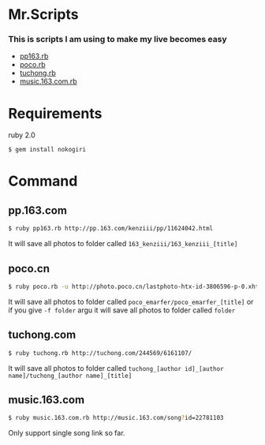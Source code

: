Mr.Scripts
======

### This is scripts I am using to make my live becomes easy

- [pp163.rb](#pp163.rb)
- [poco.rb](#poco.rb)
- [tuchong.rb](#tuchong.rb)
- [music.163.com.rb](#music.163.com.rb)


Requirements
======
ruby 2.0
```bash
$ gem install nokogiri
```


Command
======

## <a name="pp163.rb"></a>pp.163.com
```bash
$ ruby pp163.rb http://pp.163.com/kenziii/pp/11624042.html
```

It will save all photos to folder called `163_kenziii/163_kenziii_[title]`

## <a name="poco.rb"></a>poco.cn
```bash
$ ruby poco.rb -u http://photo.poco.cn/lastphoto-htx-id-3806596-p-0.xhtml [-f folder]
```

It will save all photos to folder called `poco_emarfer/poco_emarfer_[title]`
or if you give `-f folder` argu it will save all photos to folder called `folder`

## <a name="tuchong.rb"></a>tuchong.com
```bash
$ ruby tuchong.rb http://tuchong.com/244569/6161107/
```

It will save all photos to folder called `tuchong_[author id]_[author name]/tuchong_[author name]_[title]`

## <a name="music.163.com.rb"></a>music.163.com
```bash
$ ruby music.163.com.rb http://music.163.com/song?id=22781103
```

Only support single song link so far.
